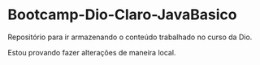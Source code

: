 # Bootcamp-Dio-Claro-JavaBasico
Repositório para ir armazenando o conteúdo trabalhado no curso da Dio.

Estou provando fazer alterações de maneira local.